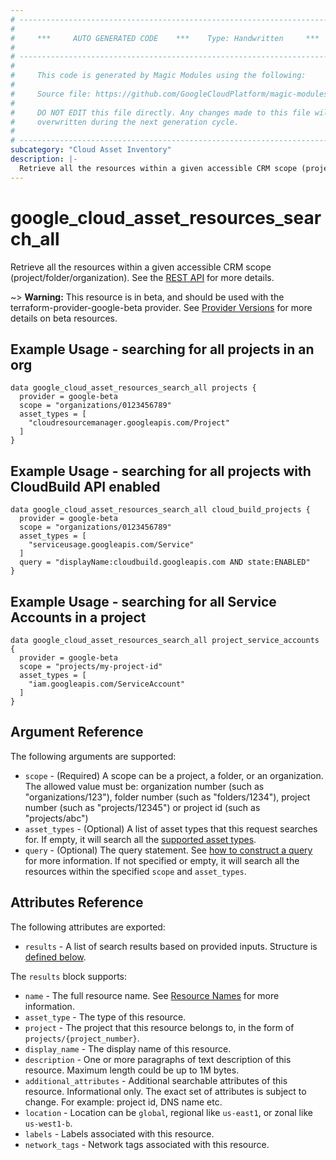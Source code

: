 ```yaml
---
# ----------------------------------------------------------------------------
#
#     ***     AUTO GENERATED CODE    ***    Type: Handwritten     ***
#
# ----------------------------------------------------------------------------
#
#     This code is generated by Magic Modules using the following:
#
#     Source file: https://github.com/GoogleCloudPlatform/magic-modules/tree/main/mmv1/third_party/terraform/website/docs/d/cloud_asset_resources_search_all.markdown
#
#     DO NOT EDIT this file directly. Any changes made to this file will be
#     overwritten during the next generation cycle.
#
# ----------------------------------------------------------------------------
subcategory: "Cloud Asset Inventory"
description: |-
  Retrieve all the resources within a given accessible CRM scope (project/folder/organization).
---
```


# google_cloud_asset_resources_search_all

Retrieve all the resources within a given accessible CRM scope (project/folder/organization). See the
[REST API](https://cloud.google.com/asset-inventory/docs/reference/rest/v1p1beta1/resources/searchAll)
for more details.

~> **Warning:** This resource is in beta, and should be used with the terraform-provider-google-beta provider.
See [Provider Versions](https://terraform.io/docs/providers/google/guides/provider_versions.html) for more details on beta resources.

## Example Usage - searching for all projects in an org

```hcl
data google_cloud_asset_resources_search_all projects {
  provider = google-beta
  scope = "organizations/0123456789"
  asset_types = [
    "cloudresourcemanager.googleapis.com/Project"
  ]
}
```

## Example Usage - searching for all projects with CloudBuild API enabled

```hcl
data google_cloud_asset_resources_search_all cloud_build_projects {
  provider = google-beta
  scope = "organizations/0123456789"
  asset_types = [
    "serviceusage.googleapis.com/Service"
  ]
  query = "displayName:cloudbuild.googleapis.com AND state:ENABLED"
}
```

## Example Usage - searching for all Service Accounts in a project

```hcl
data google_cloud_asset_resources_search_all project_service_accounts {
  provider = google-beta
  scope = "projects/my-project-id"
  asset_types = [
    "iam.googleapis.com/ServiceAccount"
  ]
}
```

## Argument Reference

The following arguments are supported:

* `scope` - (Required) A scope can be a project, a folder, or an organization. The allowed value must be: organization number (such as "organizations/123"), folder number (such as "folders/1234"), project number (such as "projects/12345") or project id (such as "projects/abc")
* `asset_types` - (Optional) A list of asset types that this request searches for. If empty, it will search all the [supported asset types](https://cloud.google.com/asset-inventory/docs/supported-asset-types). 
* `query` - (Optional) The query statement. See [how to construct a query](https://cloud.google.com/asset-inventory/docs/searching-resources#how_to_construct_a_query) for more information. If not specified or empty, it will search all the resources within the specified `scope` and `asset_types`.


## Attributes Reference

The following attributes are exported:

* `results` - A list of search results based on provided inputs. Structure is [defined below](#nested_results).

<a name="nested_results"></a>The `results` block supports:

* `name` - The full resource name. See [Resource Names](https://cloud.google.com/apis/design/resource_names#full_resource_name) for more information.
* `asset_type` - The type of this resource. 
* `project` - The project that this resource belongs to, in the form of `projects/{project_number}`.
* `display_name` - The display name of this resource.
* `description` - One or more paragraphs of text description of this resource. Maximum length could be up to 1M bytes.
* `additional_attributes` - Additional searchable attributes of this resource. Informational only. The exact set of attributes is subject to change. For example: project id, DNS name etc.
* `location` - Location can be `global`, regional like `us-east1`, or zonal like `us-west1-b`.
* `labels` - Labels associated with this resource.
* `network_tags` - Network tags associated with this resource.
